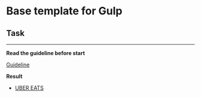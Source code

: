 # Base template for Gulp

## Task

---
**Read the guideline before start**

[Guideline](https://github.com/mate-academy/js_task-DOM-guideline)

**Result**

- [UBER EATS](https://viktoriiatsykun.github.io/uber-eats-home-page/)
